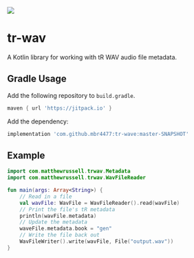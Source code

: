 [![](https://jitpack.io/v/mbr4477/tr-wave.svg)](https://jitpack.io/#mbr4477/tr-wave)

# tr-wav
A Kotlin library for working with tR WAV audio file metadata.

## Gradle Usage
Add the following repository to `build.gradle`.
```groovy
maven { url 'https://jitpack.io' }
```
Add the dependency:
```groovy
implementation 'com.github.mbr4477:tr-wave:master-SNAPSHOT'
```
## Example
```kotlin
import com.matthewrussell.trwav.Metadata
import com.matthewrussell.trwav.WavFileReader

fun main(args: Array<String>) {
    // Read in a file
    val wavFile: WavFile = WavFileReader().read(wavFile)
    // Print the file's tR metadata
    println(wavFile.metadata)
    // Update the metadata
    waveFile.metadata.book = "gen"
    // Write the file back out
    WavFileWriter().write(wavFile, File("output.wav"))
}
```